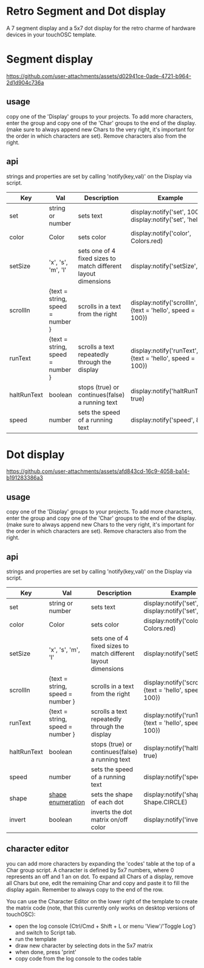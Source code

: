 # Retro Segment and Dot display
A 7 segment display and a 5x7 dot display for the retro charme of hardware devices in your touchOSC template. 

# Segment display
https://github.com/user-attachments/assets/d02941ce-0ade-4721-b964-2d1d904c736a

## usage
copy one of the 'Display' groups to your projects. To add more characters, enter the group and copy one of the 'Char' groups to the end of the display.
(make sure to always append new Chars to the very right, it's important for the order in which characters are set). 
Remove characters also from the right.

## api
strings and properties are set by calling 'notify(key,val)' on the Display via script. 

| Key   |      Val      |  Description | Example |
|-------|---------------|-------------|---------|
| set |  string or number | sets text | display:notify('set', 100)<br>display:notify('set', 'hello')|
| color | Color | sets color | display:notify('color', Colors.red) |
| setSize | 'x', 's', 'm', 'l' | sets one of 4 fixed sizes to match different layout dimensions | display:notify('setSize', 's') |
| scrollIn | {text = string, speed = number } | scrolls in a text from the right | display:notify('scrollIn', {text = 'hello', speed = 100}) |
| runText | {text = string, speed = number } | scrolls a text repeatedly through the display | display:notify('runText', {text = 'hello', speed = 100}) |
| haltRunText | boolean | stops (true) or continues(false) a running text | display:notify('haltRunText', true) |
| speed | number | sets the speed of a running text | display:notify('speed', 80) |

# Dot display
https://github.com/user-attachments/assets/afd843cd-16c9-4058-ba14-b191283386a3

## usage
copy one of the 'Display' groups to your projects. To add more characters, enter the group and copy one of the 'Char' groups to the end of the display.
(make sure to always append new Chars to the very right, it's important for the order in which characters are set).
Remove characters also from the right.

## api
strings and properties are set by calling 'notify(key,val)' on the Display via script. 

| Key   |      Val      |  Description | Example |
|-------|---------------|-------------|---------|
| set |  string or number | sets text | display:notify('set', 100)<br>display:notify('set', 'hello')|
| color | Color | sets color | display:notify('color', Colors.red) |
| setSize | 'x', 's', 'm', 'l' | sets one of 4 fixed sizes to match different layout dimensions | display:notify('setSize', 's') |
| scrollIn | {text = string, speed = number } | scrolls in a text from the right | display:notify('scrollIn', {text = 'hello', speed = 100}) |
| runText | {text = string, speed = number } | scrolls a text repeatedly through the display | display:notify('runText', {text = 'hello', speed = 100}) |
| haltRunText | boolean | stops (true) or continues(false) a running text | display:notify('haltRunText', true) |
| speed | number | sets the speed of a running text | display:notify('speed', 80) |
| shape | [shape enumeration](https://hexler.net/touchosc/manual/script-enumerations#shape) | sets the shape of each dot | display:notify('shape', Shape.CIRCLE) |
| invert | boolean | inverts the dot matrix on/off color | display:notify('invert', true) |

## character editor
you can add more characters by expanding the 'codes' table at the top of a Char group script. A character is defined by 5x7 numbers, where 0 represents an off and 1 an on dot.
To expand all Chars of a display, remove all Chars but one, edit the remaining Char and copy and paste it to fill the display again. Remember to always copy to the end of the row.

You can use the Character Editor on the lower right of the template to create the matrix code (note, that this currently only works on desktop versions of touchOSC):  
  - open the log console (Ctrl/Cmd + Shift + L or menu 'View'/'Toggle Log') and switch to Script tab.
  - run the template
  - draw new character by selecting dots in the 5x7 matrix
  - when done, press 'print'
  - copy code from the log console to the codes table
